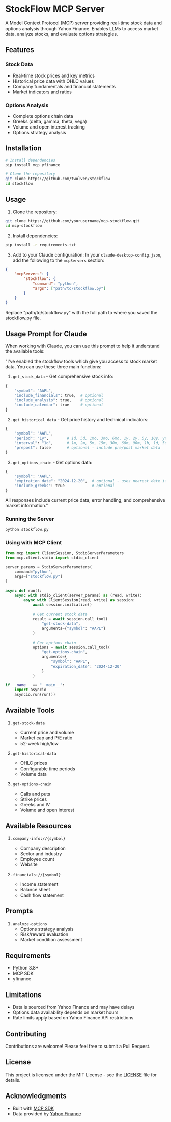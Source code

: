 # StockFlow MCP Server

A Model Context Protocol (MCP) server providing real-time stock data and options analysis through Yahoo Finance. Enables LLMs to access market data, analyze stocks, and evaluate options strategies.

## Features

### Stock Data
- Real-time stock prices and key metrics
- Historical price data with OHLC values
- Company fundamentals and financial statements
- Market indicators and ratios

### Options Analysis
- Complete options chain data
- Greeks (delta, gamma, theta, vega)
- Volume and open interest tracking
- Options strategy analysis

## Installation

```bash
# Install dependencies
pip install mcp yfinance

# Clone the repository
git clone https://github.com/twolven/stockflow
cd stockflow
```

## Usage


1. Clone the repository:
```bash
git clone https://github.com/yourusername/mcp-stockflow.git
cd mcp-stockflow
```

2. Install dependencies:
```bash
pip install -r requirements.txt
```

3. Add to your Claude configuration:
In your `claude-desktop-config.json`, add the following to the `mcpServers` section:

```json
{
    "mcpServers": {
        "stockflow": {
            "command": "python",
            "args": ["path/to/stockflow.py"]
        }
    }
}
```

Replace "path/to/stockflow.py" with the full path to where you saved the stockflow.py file.

## Usage Prompt for Claude

When working with Claude, you can use this prompt to help it understand the available tools:

"I've enabled the stockflow tools which give you access to stock market data. You can use these three main functions:

1. `get_stock_data` - Get comprehensive stock info:
```python
{
    "symbol": "AAPL",
    "include_financials": true,  # optional
    "include_analysis": true,    # optional
    "include_calendar": true     # optional
}
```

2. `get_historical_data` - Get price history and technical indicators:
```python
{
    "symbol": "AAPL",
    "period": "1y",        # 1d, 5d, 1mo, 3mo, 6mo, 1y, 2y, 5y, 10y, ytd, max
    "interval": "1d",      # 1m, 2m, 5m, 15m, 30m, 60m, 90m, 1h, 1d, 5d, 1wk, 1mo, 3mo
    "prepost": false       # optional - include pre/post market data
}
```

3. `get_options_chain` - Get options data:
```python
{
    "symbol": "AAPL",
    "expiration_date": "2024-12-20",  # optional - uses nearest date if not specified
    "include_greeks": true            # optional
}
```

All responses include current price data, error handling, and comprehensive market information."

### Running the Server

```bash
python stockflow.py
```

### Using with MCP Client

```python
from mcp import ClientSession, StdioServerParameters
from mcp.client.stdio import stdio_client

server_params = StdioServerParameters(
    command="python",
    args=["stockflow.py"]
)

async def run():
    async with stdio_client(server_params) as (read, write):
        async with ClientSession(read, write) as session:
            await session.initialize()
            
            # Get current stock data
            result = await session.call_tool(
                "get-stock-data", 
                arguments={"symbol": "AAPL"}
            )
            
            # Get options chain
            options = await session.call_tool(
                "get-options-chain",
                arguments={
                    "symbol": "AAPL",
                    "expiration_date": "2024-12-20"
                }
            )

if __name__ == "__main__":
    import asyncio
    asyncio.run(run())
```

## Available Tools

1. `get-stock-data`
   - Current price and volume
   - Market cap and P/E ratio
   - 52-week high/low

2. `get-historical-data`
   - OHLC prices
   - Configurable time periods
   - Volume data

3. `get-options-chain`
   - Calls and puts
   - Strike prices
   - Greeks and IV
   - Volume and open interest

## Available Resources

1. `company-info://{symbol}`
   - Company description
   - Sector and industry
   - Employee count
   - Website

2. `financials://{symbol}`
   - Income statement
   - Balance sheet
   - Cash flow statement

## Prompts

1. `analyze-options`
   - Options strategy analysis
   - Risk/reward evaluation
   - Market condition assessment

## Requirements

- Python 3.8+
- MCP SDK
- yfinance

## Limitations

- Data is sourced from Yahoo Finance and may have delays
- Options data availability depends on market hours
- Rate limits apply based on Yahoo Finance API restrictions

## Contributing

Contributions are welcome! Please feel free to submit a Pull Request.

## License

This project is licensed under the MIT License - see the [LICENSE](LICENSE) file for details.

## Acknowledgments

- Built with [MCP SDK](https://github.com/microsoft/mcp)
- Data provided by [Yahoo Finance](https://finance.yahoo.com/)
